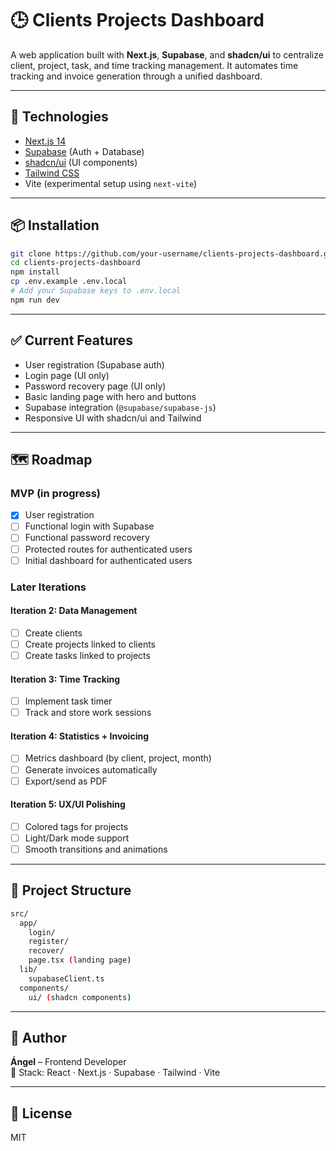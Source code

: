 # 🕒 Clients Projects Dashboard

A web application built with **Next.js**, **Supabase**, and **shadcn/ui** to centralize client, project, task, and time tracking management. It automates time tracking and invoice generation through a unified dashboard.

---

## 🚀 Technologies

- [Next.js 14](https://nextjs.org/)
- [Supabase](https://supabase.com/) (Auth + Database)
- [shadcn/ui](https://ui.shadcn.com/) (UI components)
- [Tailwind CSS](https://tailwindcss.com/)
- Vite (experimental setup using `next-vite`)

---

## 📦 Installation

```bash
git clone https://github.com/your-username/clients-projects-dashboard.git
cd clients-projects-dashboard
npm install
cp .env.example .env.local
# Add your Supabase keys to .env.local
npm run dev
```

---

## ✅ Current Features

- User registration (Supabase auth)
- Login page (UI only)
- Password recovery page (UI only)
- Basic landing page with hero and buttons
- Supabase integration (`@supabase/supabase-js`)
- Responsive UI with shadcn/ui and Tailwind

---

## 🗺️ Roadmap

### MVP (in progress)

- [x] User registration
- [ ] Functional login with Supabase
- [ ] Functional password recovery
- [ ] Protected routes for authenticated users
- [ ] Initial dashboard for authenticated users

### Later Iterations

#### Iteration 2: Data Management

- [ ] Create clients
- [ ] Create projects linked to clients
- [ ] Create tasks linked to projects

#### Iteration 3: Time Tracking

- [ ] Implement task timer
- [ ] Track and store work sessions

#### Iteration 4: Statistics + Invoicing

- [ ] Metrics dashboard (by client, project, month)
- [ ] Generate invoices automatically
- [ ] Export/send as PDF

#### Iteration 5: UX/UI Polishing

- [ ] Colored tags for projects
- [ ] Light/Dark mode support
- [ ] Smooth transitions and animations

---

## 📁 Project Structure

```bash
src/
  app/
    login/
    register/
    recover/
    page.tsx (landing page)
  lib/
    supabaseClient.ts
  components/
    ui/ (shadcn components)
```

---

## 👤 Author

**Ángel** – Frontend Developer  
💬 Stack: React · Next.js · Supabase · Tailwind · Vite

---

## 📝 License

MIT
